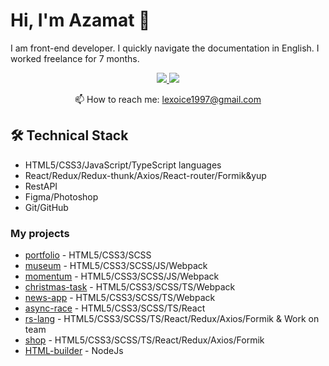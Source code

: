 # Hi, I'm Azamat 👋
I am front-end developer. I quickly navigate the documentation in English. I worked freelance for 7 months.

<p align='center'>
   <a href="https://www.linkedin.com/in/азамат-бердимуратов-03b1a0236/" target="_blank">
       <img src="https://img.shields.io/badge/linkedin-%230077B5.svg?&style=for-the-badge&logo=linkedin&logoColor=white"/>
   </a>
   <a href="https://t.me/lexoice1997" target="_blank">
       <img src="https://img.shields.io/badge/Telegram-2CA5E0?style=for-the-badge&logo=telegram&logoColor=white"/>
   </a>
<p align='center'>
   📫 How to reach me: <a href='mailto:lexoice1997@gmail.com'>lexoice1997@gmail.com</a>
</p>

## 🛠 Technical Stack
*   HTML5/CSS3/JavaScript/TypeScript languages
*   React/Redux/Redux-thunk/Axios/React-router/Formik&yup
*   RestAPI
*   Figma/Photoshop
*   Git/GitHub

### My projects

*   [portfolio](https://github.com/Lexoice1997/Portfolio) - HTML5/CSS3/SCSS
*   [museum](https://github.com/Lexoice1997/museum) - HTML5/CSS3/SCSS/JS/Webpack
*   [momentum](https://github.com/Lexoice1997/momentum) - HTML5/CSS3/SCSS/JS/Webpack
*   [christmas-task](https://github.com/Lexoice1997/christmas-task) - HTML5/CSS3/SCSS/TS/Webpack
*   [news-app](https://github.com/Lexoice1997/news-app) - HTML5/CSS3/SCSS/TS/Webpack
*   [async-race](https://github.com/Lexoice1997/async-race) - HTML5/CSS3/SCSS/TS/React
*   [rs-lang](https://github.com/Lexoice1997/rs-lang) - HTML5/CSS3/SCSS/TS/React/Redux/Axios/Formik & Work on team
*   [shop](https://github.com/Lexoice1997/shop) - HTML5/CSS3/SCSS/TS/React/Redux/Axios/Formik
*   [HTML-builder](https://github.com/Lexoice1997/HTML-builder) - NodeJs

